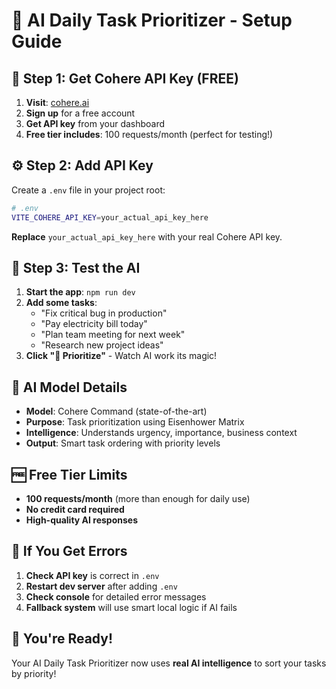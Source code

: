 # 🚀 AI Daily Task Prioritizer - Setup Guide

## 🔑 **Step 1: Get Cohere API Key (FREE)**

1. **Visit**: [cohere.ai](https://cohere.ai)
2. **Sign up** for a free account
3. **Get API key** from your dashboard
4. **Free tier includes**: 100 requests/month (perfect for testing!)

## ⚙️ **Step 2: Add API Key**

Create a `.env` file in your project root:

```bash
# .env
VITE_COHERE_API_KEY=your_actual_api_key_here
```

**Replace** `your_actual_api_key_here` with your real Cohere API key.

## 🎯 **Step 3: Test the AI**

1. **Start the app**: `npm run dev`
2. **Add some tasks**:
   - "Fix critical bug in production"
   - "Pay electricity bill today"
   - "Plan team meeting for next week"
   - "Research new project ideas"
3. **Click "🚀 Prioritize"** - Watch AI work its magic!

## 🤖 **AI Model Details**

- **Model**: Cohere Command (state-of-the-art)
- **Purpose**: Task prioritization using Eisenhower Matrix
- **Intelligence**: Understands urgency, importance, business context
- **Output**: Smart task ordering with priority levels

## 🆓 **Free Tier Limits**

- **100 requests/month** (more than enough for daily use)
- **No credit card required**
- **High-quality AI responses**

## 🔧 **If You Get Errors**

1. **Check API key** is correct in `.env`
2. **Restart dev server** after adding `.env`
3. **Check console** for detailed error messages
4. **Fallback system** will use smart local logic if AI fails

## 🎉 **You're Ready!**

Your AI Daily Task Prioritizer now uses **real AI intelligence** to sort your tasks by priority!
